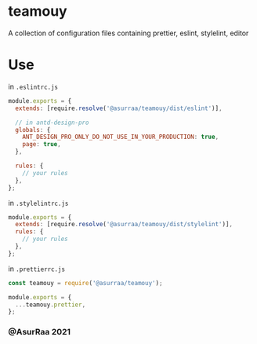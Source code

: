 # teamouy

A collection of configuration files containing prettier, eslint, stylelint, editor

# Use

in `.eslintrc.js`

```js
module.exports = {
  extends: [require.resolve('@asurraa/teamouy/dist/eslint')],

  // in antd-design-pro
  globals: {
    ANT_DESIGN_PRO_ONLY_DO_NOT_USE_IN_YOUR_PRODUCTION: true,
    page: true,
  },

  rules: {
    // your rules
  },
};
```

in `.stylelintrc.js`

```js
module.exports = {
  extends: [require.resolve('@asurraa/teamouy/dist/stylelint')],
  rules: {
    // your rules
  },
};
```

in `.prettierrc.js`

```js
const teamouy = require('@asurraa/teamouy');

module.exports = {
  ...teamouy.prettier,
};
```

### @AsurRaa 2021
